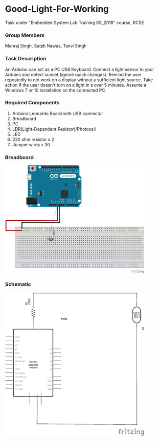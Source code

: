 # Good-Light-For-Working
Task under "Embedded System Lab Training SS_2019" course, RCSE

### Group Members
Manraj Singh, Saqib Nawaz, Tanvi Singh

### Task Description
An Arduino can act as a PC USB Keyboard. Connect a light sensor to your Arduino and detect sunset (ignore quick changes). Remind the user repeatedly to not work on a display without a sufficient light source. Take action if the user doesn't turn on a light in a over 5 minutes. Assume a Windows 7 or 10 installation on the connected PC.

### Required Components
1. Arduino Leonardo Board with USB connector
2. Breadboard
3. PC
4. LDR(Light-Dependent Resistor)/Photocell
5. LED
6. 220 ohm resistor x 2
7. Jumper wires x 30

### Breadboard
<img width="90%" src="Images\GoodLightForWorking_breadboard.png">

### Schematic
<img width="90%" src="Images\GoodLightForWorking_scematic.png">
